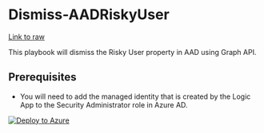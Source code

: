 # Dismiss-AADRiskyUser

[Link to raw](https://raw.githubusercontent.com/Azure/Azure-Sentinel/master/Playbooks/Dismiss-AADRiskyUser/alert-trigger/azuredeploy.json)

This playbook will dismiss the Risky User property in AAD using Graph API.

## Prerequisites

- You will need to add the managed identity that is created by the Logic App to the Security Administrator role in Azure AD.

[![Deploy to Azure](https://aka.ms/deploytoazurebutton)](https://portal.azure.com/#create/Microsoft.Template/uri/https%3A%2F%2Fraw.githubusercontent.com%2FAzure%2FAzure-Sentinel%2Fmaster%2FPlaybooks%2FDismiss-AADRiskyUser%2Falert-trigger%2Fazuredeploy.json)

